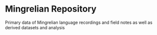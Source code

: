 # Mingrelian Repository
Primary data of Mingrelian language recordings and field notes as well as derived datasets and analysis
